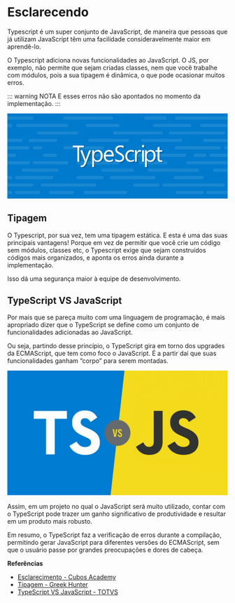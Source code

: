 # Esclarecendo
Typescript é um super conjunto de JavaScript, de maneira que pessoas que já utilizam JavaScript têm uma facilidade consideravelmente maior em aprendê-lo.

O Typescript adiciona novas funcionalidades ao JavaScript. O JS, por exemplo, não permite que sejam criadas classes, nem que você trabalhe com módulos, pois a sua tipagem é dinâmica, o que pode ocasionar muitos erros.

::: warning NOTA
E esses erros não são apontados no momento da implementação.
:::

![](../../../assets/img/linguagens/typescript/setup/setup-1.png)

## Tipagem
O Typescript, por sua vez, tem uma tipagem estática. E esta é uma das suas principais vantagens! Porque em vez de permitir que você crie um código sem módulos, classes etc, o Typescript exige que sejam construídos códigos mais organizados, e aponta os erros ainda durante a implementação. 

Isso dá uma segurança maior à equipe de desenvolvimento.

## TypeScript VS JavaScript
Por mais que se pareça muito com uma linguagem de programação, é mais apropriado dizer que o TypeScript se define como um conjunto de funcionalidades adicionadas ao JavaScript.

Ou seja, partindo desse princípio, o TypeScript gira em torno dos upgrades da ECMAScript, que tem como foco o JavaScript. É a partir daí que suas funcionalidades ganham “corpo” para serem montadas.

![](../../../assets/img/linguagens/typescript/setup/setup-2.png)

Assim, em um projeto no qual o JavaScript será muito utilizado, contar com o TypeScript pode trazer um ganho significativo de produtividade e resultar em um produto mais robusto.

Em resumo, o TypeScript faz a verificação de erros durante a compilação, permitindo gerar JavaScript para diferentes versões do ECMAScript, sem que o usuário passe por grandes preocupações e dores de cabeça.

**Referências**
* [Esclarecimento - Cubos Academy](https://blog.cubos.academy/typescript-quais-as-vantagens-de-aprender-esse-super-set-de-javascript/#)
* [Tipagem - Greek Hunter](https://blog.geekhunter.com.br/introducao-a-typescript/#:~:text=Para%20instala%C3%A7%C3%A3o%20e%20utiliza%C3%A7%C3%A3o%20do,js%20quando%20o%20instalamos.&text=O%20comando%20acima%20instala%20o%20TypeScript%20globalmente%20na%20sua%20m%C3%A1quina.)
* [TypeScript VS JavaScript - TOTVS](https://www.totvs.com/blog/developers/typescript/)




